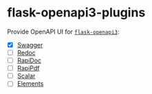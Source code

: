 # flask-openapi3-plugins

Provide OpenAPI UI for [`flask-openapi3`](https://github.com/luolingchun/flask-openapi3):

- [x] [Swagger](https://github.com/swagger-api/swagger-ui)
- [ ] [Redoc](https://github.com/Redocly/redoc)
- [ ] [RapiDoc](https://github.com/rapi-doc/RapiDoc)
- [ ] [RapiPdf](https://mrin9.github.io/RapiPdf/)
- [ ] [Scalar](https://github.com/scalar/scalar)
- [ ] [Elements](https://github.com/stoplightio/elements)
